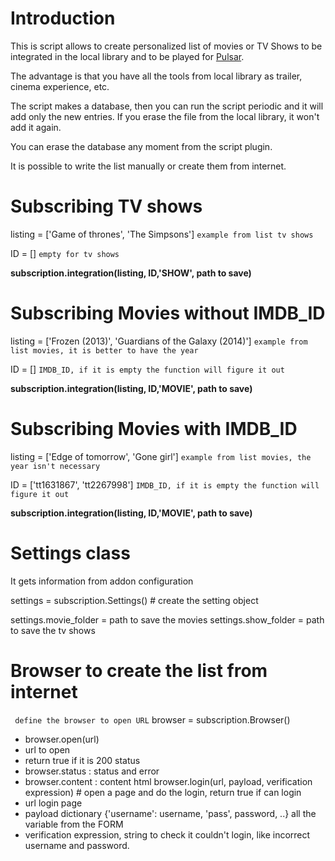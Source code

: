 Introduction
===================
This is script allows to create personalized list of movies or TV Shows to be integrated in the local library and to be played for [Pulsar](https://github.com/steeve/plugin.video.pulsar).

The advantage is that you have all the tools from local library as trailer, cinema experience, etc.

The script makes a database, then you can run the script periodic and it will add only the new entries.  If you erase the file from the local library, it won't add it again.

You can erase the database any moment from the script plugin.  

It is possible to write the list manually or create them from internet.

Subscribing TV shows
===================
listing = ['Game of thrones', 'The Simpsons']  `example from list tv shows`

ID = [] `empty for tv shows`

**subscription.integration(**listing, ID,'SHOW', path to save**)**

Subscribing Movies without IMDB_ID
===================================
listing = ['Frozen (2013)', 'Guardians of the Galaxy (2014)'] `example from list movies, it is better to have the year`

ID = [] `IMDB_ID, if it is empty the function will figure it out`

**subscription.integration(**listing, ID,'MOVIE', path to save**)**

Subscribing Movies with IMDB_ID
===============================
listing = ['Edge of tomorrow', 'Gone girl']  `example from list movies, the year isn't necessary`

ID = ['tt1631867', 'tt2267998'] `IMDB_ID, if it is empty the function will figure it out`

**subscription.integration(**listing, ID,'MOVIE', path to save**)**


Settings class
===============
It gets information from addon configuration

settings = subscription.Settings() # create the setting object

settings.movie_folder = path to save the movies
settings.show_folder = path to save the tv shows


Browser to create the list from internet
============================================
`` define the browser to open URL``
browser = subscription.Browser()
* browser.open(url)
* url to open
* return true if it is 200 status
* browser.status : status and error
* browser.content : content html
browser.login(url, payload, verification expression) # open a page and do the login, return true if can login
* url login page
* payload dictionary {'username': username, 'pass', password, ..} all the variable from the FORM
* verification expression, string to check it couldn't login, like incorrect username and password.
